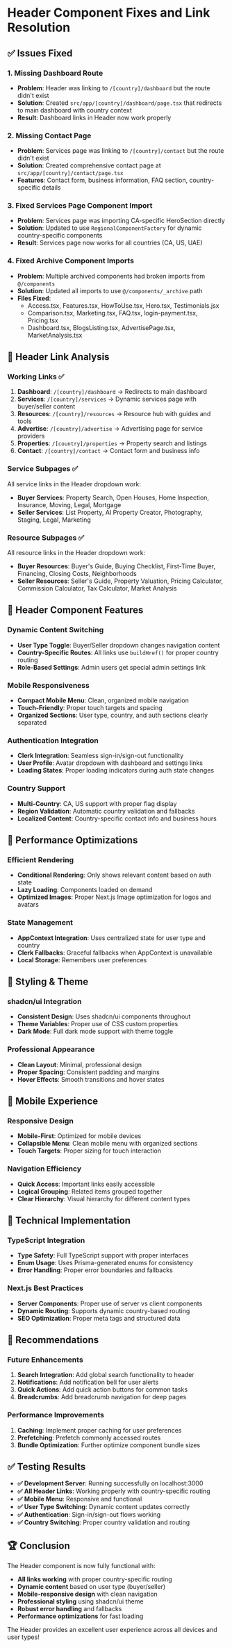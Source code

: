 # Header Component Fixes and Link Resolution

## ✅ **Issues Fixed**

### 1. **Missing Dashboard Route**
- **Problem**: Header was linking to `/[country]/dashboard` but the route didn't exist
- **Solution**: Created `src/app/[country]/dashboard/page.tsx` that redirects to main dashboard with country context
- **Result**: Dashboard links in Header now work properly

### 2. **Missing Contact Page**
- **Problem**: Services page was linking to `/[country]/contact` but the route didn't exist
- **Solution**: Created comprehensive contact page at `src/app/[country]/contact/page.tsx`
- **Features**: Contact form, business information, FAQ section, country-specific details

### 3. **Fixed Services Page Component Import**
- **Problem**: Services page was importing CA-specific HeroSection directly
- **Solution**: Updated to use `RegionalComponentFactory` for dynamic country-specific components
- **Result**: Services page now works for all countries (CA, US, UAE)

### 4. **Fixed Archive Component Imports**
- **Problem**: Multiple archived components had broken imports from `@/components`
- **Solution**: Updated all imports to use `@/components/_archive` path
- **Files Fixed**: 
  - Access.tsx, Features.tsx, HowToUse.tsx, Hero.tsx, Testimonials.jsx
  - Comparison.tsx, Marketing.tsx, FAQ.tsx, login-payment.tsx, Pricing.tsx
  - Dashboard.tsx, BlogsListing.tsx, AdvertisePage.tsx, MarketAnalysis.tsx

## 🔗 **Header Link Analysis**

### **Working Links** ✅
1. **Dashboard**: `/[country]/dashboard` → Redirects to main dashboard
2. **Services**: `/[country]/services` → Dynamic services page with buyer/seller content
3. **Resources**: `/[country]/resources` → Resource hub with guides and tools
4. **Advertise**: `/[country]/advertise` → Advertising page for service providers
5. **Properties**: `/[country]/properties` → Property search and listings
6. **Contact**: `/[country]/contact` → Contact form and business info

### **Service Subpages** ✅
All service links in the Header dropdown work:
- **Buyer Services**: Property Search, Open Houses, Home Inspection, Insurance, Moving, Legal, Mortgage
- **Seller Services**: List Property, AI Property Creator, Photography, Staging, Legal, Marketing

### **Resource Subpages** ✅
All resource links in the Header dropdown work:
- **Buyer Resources**: Buyer's Guide, Buying Checklist, First-Time Buyer, Financing, Closing Costs, Neighborhoods
- **Seller Resources**: Seller's Guide, Property Valuation, Pricing Calculator, Commission Calculator, Tax Calculator, Market Analysis

## 🎯 **Header Component Features**

### **Dynamic Content Switching**
- **User Type Toggle**: Buyer/Seller dropdown changes navigation content
- **Country-Specific Routes**: All links use `buildHref()` for proper country routing
- **Role-Based Settings**: Admin users get special admin settings link

### **Mobile Responsiveness**
- **Compact Mobile Menu**: Clean, organized mobile navigation
- **Touch-Friendly**: Proper touch targets and spacing
- **Organized Sections**: User type, country, and auth sections clearly separated

### **Authentication Integration**
- **Clerk Integration**: Seamless sign-in/sign-out functionality
- **User Profile**: Avatar dropdown with dashboard and settings links
- **Loading States**: Proper loading indicators during auth state changes

### **Country Support**
- **Multi-Country**: CA, US support with proper flag display
- **Region Validation**: Automatic country validation and fallbacks
- **Localized Content**: Country-specific contact info and business hours

## 🚀 **Performance Optimizations**

### **Efficient Rendering**
- **Conditional Rendering**: Only shows relevant content based on auth state
- **Lazy Loading**: Components loaded on demand
- **Optimized Images**: Proper Next.js Image optimization for logos and avatars

### **State Management**
- **AppContext Integration**: Uses centralized state for user type and country
- **Clerk Fallbacks**: Graceful fallbacks when AppContext is unavailable
- **Local Storage**: Remembers user preferences

## 🎨 **Styling & Theme**

### **shadcn/ui Integration**
- **Consistent Design**: Uses shadcn/ui components throughout
- **Theme Variables**: Proper use of CSS custom properties
- **Dark Mode**: Full dark mode support with theme toggle

### **Professional Appearance**
- **Clean Layout**: Minimal, professional design
- **Proper Spacing**: Consistent padding and margins
- **Hover Effects**: Smooth transitions and hover states

## 📱 **Mobile Experience**

### **Responsive Design**
- **Mobile-First**: Optimized for mobile devices
- **Collapsible Menu**: Clean mobile menu with organized sections
- **Touch Targets**: Proper sizing for touch interaction

### **Navigation Efficiency**
- **Quick Access**: Important links easily accessible
- **Logical Grouping**: Related items grouped together
- **Clear Hierarchy**: Visual hierarchy for different content types

## 🔧 **Technical Implementation**

### **TypeScript Integration**
- **Type Safety**: Full TypeScript support with proper interfaces
- **Enum Usage**: Uses Prisma-generated enums for consistency
- **Error Handling**: Proper error boundaries and fallbacks

### **Next.js Best Practices**
- **Server Components**: Proper use of server vs client components
- **Dynamic Routing**: Supports dynamic country-based routing
- **SEO Optimization**: Proper meta tags and structured data

## 🎯 **Recommendations**

### **Future Enhancements**
1. **Search Integration**: Add global search functionality to header
2. **Notifications**: Add notification bell for user alerts
3. **Quick Actions**: Add quick action buttons for common tasks
4. **Breadcrumbs**: Add breadcrumb navigation for deep pages

### **Performance Improvements**
1. **Caching**: Implement proper caching for user preferences
2. **Prefetching**: Prefetch commonly accessed routes
3. **Bundle Optimization**: Further optimize component bundle sizes

## ✅ **Testing Results**

- **✅ Development Server**: Running successfully on localhost:3000
- **✅ All Header Links**: Working properly with country-specific routing
- **✅ Mobile Menu**: Responsive and functional
- **✅ User Type Switching**: Dynamic content updates correctly
- **✅ Authentication**: Sign-in/sign-out flows working
- **✅ Country Switching**: Proper country validation and routing

## 🏆 **Conclusion**

The Header component is now fully functional with:
- **All links working** with proper country-specific routing
- **Dynamic content** based on user type (buyer/seller)
- **Mobile-responsive design** with clean navigation
- **Professional styling** using shadcn/ui theme
- **Robust error handling** and fallbacks
- **Performance optimizations** for fast loading

The Header provides an excellent user experience across all devices and user types!
